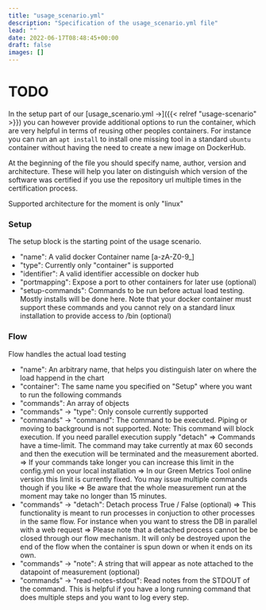```yaml
---
title: "usage_scenario.yml"
description: "Specification of the usage_scenario.yml file"
lead: ""
date: 2022-06-17T08:48:45+00:00
draft: false
images: []
---
```


# TODO

In the setup part of our [usage_scenario.yml →]({{< relref "usage-scenario" >}}) you can however provide
additional options to run the container, which are very helpful in terms of reusing other peoples containers.
For instance you can run an `apt install` to install one missing tool in a standard `ubuntu` container without
having the need to create a new image on DockerHub.


At the beginning of the file you should specify name, author, version and
architecture.
These will help you later on distinguish which version of the software was certified
if you use the repository url multiple times in the certification process.

Supported architecture for the moment is only "linux"


### Setup
The setup block is the starting point of the usage scenario.

- "name": A valid docker Container name [a-zA-Z0-9_]
- "type": Currently only "container" is supported
- "identifier": A valid identifier accessible on docker hub
- "portmapping": Expose a port to other containers for later use (optional)
- "setup-commands": Commands to be run before actual load testing. Mostly installs will be done here. Note that
your docker container must support these commands and you cannot rely on a standard linux installation to provide access to /bin (optional)

### Flow
Flow handles the actual load testing

- "name": An arbitrary name, that helps you distinguish later on where the load happend in the chart
- "container": The same name you specified on "Setup" where you want to run the following commands
- "commands": An array of objects
- "commands" -> "type": Only console currently supported
- "commands" -> "command": The command to be executed. Piping or moving to background is not supported. Note: This command will block execution. If you need parallel execution supply "detach"
    => Commands have a time-limit. The command may take currently at max 60 seconds and then the execution will be terminated and the measurement aborted.
    => If your commands take longer you can increase this limit in the config.yml on your local installation
    => In our Green Metrics Tool online version this limit is currently fixed. You may issue multiple commands though if you like
    => Be aware that the whole measurement run at the moment may take no longer than 15 minutes.
- "commands" -> "detach": Detach process True / False (optional)
    => This functionality is meant to run processes in conjuction to other processes in the same flow. For instance when you want to stress the DB in parallel with a web request
    => Please note that a detached process cannot be be closed through our flow mechanism. It will only be destroyed upon the end of the flow when the container is spun down or when it ends on its own.
- "commands" -> "note": A string that will appear as note attached to the datapoint of measurement (optional)
- "commands" -> "read-notes-stdout": Read notes from the STDOUT of the command. This is helpful if you have a long running command that does multiple steps and you want to log every step.
